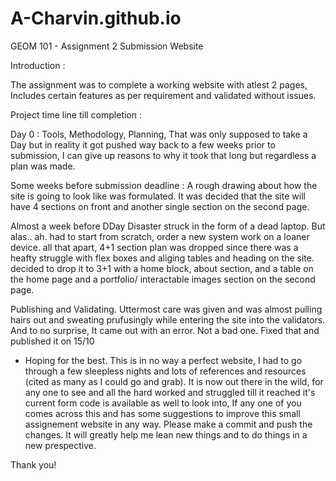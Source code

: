 # A-Charvin.github.io
GEOM 101 - Assignment 2 Submission Website

Introduction :

The assignment was to complete a working website with atlest 2 pages,
Includes certain features as per requirement and validated without issues.

Project time line till completion :

Day 0 : Tools, Methodology, Planning,
That was only supposed to take a Day but in reality it got pushed way back to a few weeks prior to submission,
I can give up reasons to why it took that long but regardless a plan was made.

Some weeks before submission deadline : 
A rough drawing about how the site is going to look like was formulated.
It was decided that the site will have 4 sections on front
and another single section on the second page.

Almost a week before DDay
Disaster struck in the form of a dead laptop. But alas.. ah. had to start from scratch, order a new system work on a loaner device.
all that apart, 4+1 section plan was dropped since there was a heafty struggle with flex boxes and aliging tables and heading on the site.
decided to drop it to 3+1 with a home block, about section, and a table on the home page and a portfolio/ interactable images section on the second page.

Publishing and Validating.
Uttermost care was given and was almost pulling hairs out and sweating prufusingly while entering the site into the validators.
And to no surprise, It came out with an error. Not a bad one. Fixed that and published it on 15/10

- Hoping for the best. This is in no way a perfect website, I had to go through a few sleepless nights and lots of references and resources 
(cited as many as I could go and grab). It is now out there in the wild, for any one to see and all the hard worked and struggled till it reached it's current form code is available as well to look into, If any one of you comes across this and has some suggestions to improve this small assignement website in any way. 
Please make a commit and push the changes. It will greatly help me lean new things and to do things in a new prespective.

Thank you!
